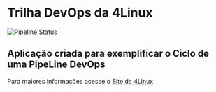 # Trilha DevOps da 4Linux

<!-- Altere a Flag abaixo com sua URL do seu usuário do Github -->

![Pipeline Status](https://github.com/<kanbatista>/DevOpsLab-HelloWorld/actions/workflows/pipeline.yml/badge.svg)


## Aplicação criada para exemplificar o Ciclo de uma PipeLine DevOps


Para maiores informações acesse o [Site da 4Linux](https://www.4linux.com.br/cursos/devops)
